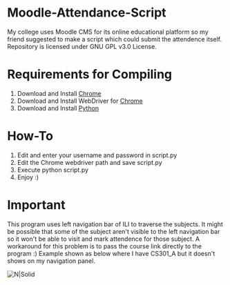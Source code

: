 # Moodle-Attendance-Script
My college uses Moodle CMS for its online educational platform so my friend suggested to make a script which could submit the attendence itself. Repository is licensed under GNU GPL v3.0 License.

# Requirements for Compiling
1. Download and Install [Chrome](https://www.google.com/intl/en_in/chrome)
2. Download and Install WebDriver for [Chrome](https://chromedriver.chromium.org/downloads)
3. Download and Install [Python](https://www.python.org/downloads/)

# How-To
1. Edit and enter your username and password in script.py
2. Edit the Chrome webdriver path and save script.py
3. Execute python script.py
4. Enjoy :)

# Important
This program uses left navigation bar of ILI to traverse the subjects. 
It might be possible that some of the subject aren't visible to the left navigation bar so it won't be able to visit and mark attendence for those subject.
A workaround for this problem is to pass the course link directly to the program :)
Example shown as below where I have CS301_A but it doesn't shows on my navigation panel.

![N|Solid](https://i.imgur.com/OWgXyzdl.png)
